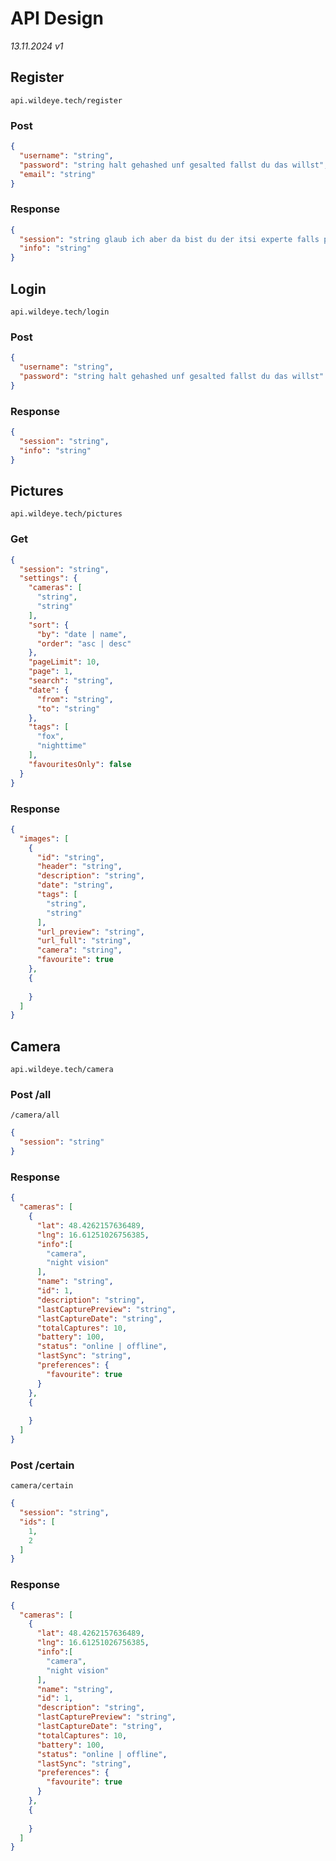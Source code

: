 # API Design

*13.11.2024 v1*

## Register
`api.wildeye.tech/register`

### Post

```json
{
  "username": "string",
  "password": "string halt gehashed unf gesalted fallst du das willst",
  "email": "string"
}
```

### Response

```json
{
  "session": "string glaub ich aber da bist du der itsi experte falls passt sonst infos",
  "info": "string"
}
```

## Login
`api.wildeye.tech/login`
### Post

```json
{
  "username": "string",
  "password": "string halt gehashed unf gesalted fallst du das willst"
}
```

### Response

```json
{
  "session": "string",
  "info": "string"
}
```

## Pictures
`api.wildeye.tech/pictures`
### Get

```json
{
  "session": "string",
  "settings": {
    "cameras": [
      "string",
      "string"
    ],
    "sort": {
      "by": "date | name",
      "order": "asc | desc"
    },
    "pageLimit": 10,
    "page": 1,
    "search": "string",
    "date": {
      "from": "string",
      "to": "string"
    },
    "tags": [
      "fox",
      "nighttime"
    ],
    "favouritesOnly": false
  }
}
```

### Response

```json
{
  "images": [
    {
      "id": "string",
      "header": "string",
      "description": "string",
      "date": "string",
      "tags": [
        "string",
        "string"
      ],
      "url_preview": "string",
      "url_full": "string",
      "camera": "string",
      "favourite": true
    },
    {
      
    }
  ]
}
```

## Camera
`api.wildeye.tech/camera`

### Post /all
`/camera/all`

```json
{
  "session": "string"
}
```

### Response

```json
{
  "cameras": [
    {
      "lat": 48.4262157636489,
      "lng": 16.61251026756385,
      "info":[
        "camera",
        "night vision"
      ],
      "name": "string",
      "id": 1,
      "description": "string",
      "lastCapturePreview": "string",
      "lastCaptureDate": "string",
      "totalCaptures": 10,
      "battery": 100,
      "status": "online | offline",
      "lastSync": "string",
      "preferences": {
        "favourite": true
      }
    },
    {
      
    }
  ]
}
```

### Post /certain

`camera/certain`

```json
{
  "session": "string",
  "ids": [
    1,
    2
  ]
}
```

### Response

```json
{
  "cameras": [
    {
      "lat": 48.4262157636489,
      "lng": 16.61251026756385,
      "info":[
        "camera",
        "night vision"
      ],
      "name": "string",
      "id": 1,
      "description": "string",
      "lastCapturePreview": "string",
      "lastCaptureDate": "string",
      "totalCaptures": 10,
      "battery": 100,
      "status": "online | offline",
      "lastSync": "string",
      "preferences": {
        "favourite": true
      }
    },
    {
      
    }
  ]
}
```
